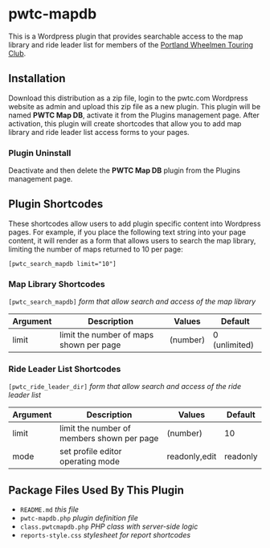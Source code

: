 # pwtc-mapdb

This is a Wordpress plugin that provides searchable access to the map library and ride leader list for members of the [Portland Wheelmen Touring Club](http://pwtc.com).

## Installation
Download this distribution as a zip file, login to the pwtc.com Wordpress website as admin and upload this zip file as a new plugin. This plugin will be named **PWTC Map DB**, activate it from the Plugins management page. After activation, this plugin will create shortcodes that allow you to add map library and ride leader list access forms to your pages.

### Plugin Uninstall
Deactivate and then delete the **PWTC Map DB** plugin from the Plugins management page.

## Plugin Shortcodes
These shortcodes allow users to add plugin specific content into Wordpress
pages. For example, if you place the following text string into your page content, it will 
render as a form that allows users to search the map library, limiting the number
of maps returned to 10 per page:

`[pwtc_search_mapdb limit="10"]`

### Map Library Shortcodes
`[pwtc_search_mapdb]` *form that allow search and access of the map library*

Argument|Description|Values|Default
--------|-----------|------|-------
limit|limit the number of maps shown per page|(number)|0 (unlimited)

### Ride Leader List Shortcodes
`[pwtc_ride_leader_dir]` *form that allow search and access of the ride leader list*

Argument|Description|Values|Default
--------|-----------|------|-------
limit|limit the number of members shown per page|(number)|10
mode|set profile editor operating mode|readonly,edit|readonly

## Package Files Used By This Plugin
- `README.md` *this file*
- `pwtc-mapdb.php` *plugin definition file*
- `class.pwtcmapdb.php` *PHP class with server-side logic*
- `reports-style.css` *stylesheet for report shortcodes*
